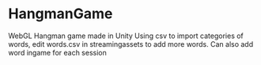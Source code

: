 # HangmanGame
WebGL Hangman game made in Unity
Using csv to import categories of words, edit words.csv in streamingassets to add more words.
Can also add word ingame for each session

